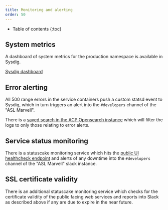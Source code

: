 ```yaml
---
title: Monitoring and alerting
order: 50
---
```


* Table of contents
{:toc}

## System metrics

A dashboard of system metrics for the production namespace is available in Sysdig.

[Sysdig dashboard](https://sysdig.digital.homeoffice.gov.uk/#/dashboards/1298?last=21600&scope=kubernetes.namespace.name%20%3D%20%22asl-prod%22)

## Error alerting

All 500 range errors in the service containers push a custom statsd event to Sysdig, which in turn triggers an alert into the `#developers` channel of the "ASL Marvell".

There is a [saved search in the ACP Opensearch instance](https://opensearch-prod.acp.homeoffice.gov.uk/app/discover#/view/291b6010-a9fe-11ec-8759-25e3974b9b7e) which will filter the logs to only those relating to error alerts.

## Service status monitoring

There is a statuscake monitoring service which hits the [public UI healthcheck endpoint](https://external.aspel.homeoffice.gov.uk/healthcheck) and alerts of any downtime into the `#developers` channel of the "ASL Marvell" slack instance.

## SSL certificate validity

There is an additional statuscake monitoring service which checks for the certificate validity of the public facing web services and reports into Slack as described above if any are due to expire in the near future.
